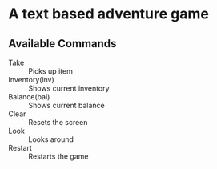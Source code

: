 <h1>A text based adventure game</h1>
<h2>Available Commands</h1>
<dl>
	<dt>Take</dt>
	<dd>Picks up item</dd>
	<dt>Inventory(inv) </dt>
	<dd>Shows current inventory </dd>
	<dt>Balance(bal)</dt>
	<dd>Shows current balance</dd>
	<dt>Clear</dt>
	<dd>Resets the screen</dd>
	<dt>Look</dt>
	<dd>Looks around</dd>
	<dt>Restart</dt>
	<dd>Restarts the game</dd>
</dl>
